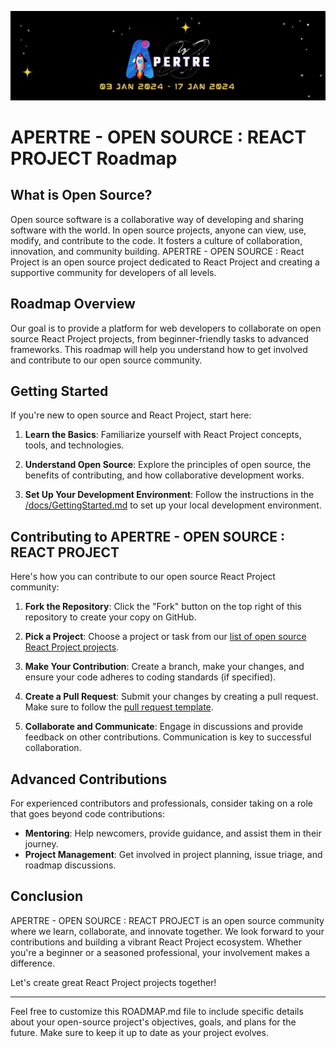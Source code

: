 ![logo](./assets/logo.jpg)

# APERTRE - OPEN SOURCE : REACT PROJECT Roadmap

## What is Open Source?

Open source software is a collaborative way of developing and sharing software with the world. In open source projects, anyone can view, use, modify, and contribute to the code. It fosters a culture of collaboration, innovation, and community building. APERTRE - OPEN SOURCE : React Project is an open source project dedicated to React Project and creating a supportive community for developers of all levels.

## Roadmap Overview

Our goal is to provide a platform for web developers to collaborate on open source React Project projects, from beginner-friendly tasks to advanced frameworks. This roadmap will help you understand how to get involved and contribute to our open source community.

## Getting Started

If you're new to open source and React Project, start here:

1. **Learn the Basics**: Familiarize yourself with React Project concepts, tools, and technologies.

2. **Understand Open Source**: Explore the principles of open source, the benefits of contributing, and how collaborative development works.

3. **Set Up Your Development Environment**: Follow the instructions in the [/docs/GettingStarted.md](./docs/GETTING_STARTED.md) to set up your local development environment.

## Contributing to APERTRE - OPEN SOURCE : REACT PROJECT

Here's how you can contribute to our open source React Project community:

1. **Fork the Repository**: Click the "Fork" button on the top right of this repository to create your copy on GitHub.

2. **Pick a Project**: Choose a project or task from our [list of open source React Project projects](#projects).

3. **Make Your Contribution**: Create a branch, make your changes, and ensure your code adheres to coding standards (if specified).

4. **Create a Pull Request**: Submit your changes by creating a pull request. Make sure to follow the [pull request template](./docs/PULL_REQUEST_TEMPLATE.md).

5. **Collaborate and Communicate**: Engage in discussions and provide feedback on other contributions. Communication is key to successful collaboration.

## Advanced Contributions

For experienced contributors and professionals, consider taking on a role that goes beyond code contributions:

- **Mentoring**: Help newcomers, provide guidance, and assist them in their journey.
- **Project Management**: Get involved in project planning, issue triage, and roadmap discussions.

## Conclusion

APERTRE - OPEN SOURCE : REACT PROJECT is an open source community where we learn, collaborate, and innovate together. We look forward to your contributions and building a vibrant React Project ecosystem. Whether you're a beginner or a seasoned professional, your involvement makes a difference.

Let's create great React Project projects together!

---

Feel free to customize this ROADMAP.md file to include specific details about your open-source project's objectives, goals, and plans for the future. Make sure to keep it up to date as your project evolves.
